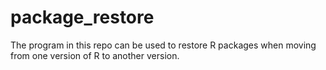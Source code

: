 # package_restore
The program in this repo can be used to restore R packages when moving from one version of R to another version.
